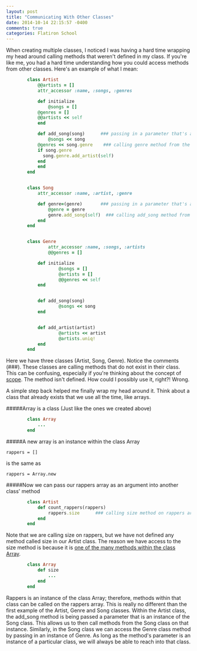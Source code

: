 ```yaml
---
layout: post
title: "Communicating With Other Classes"
date: 2014-10-14 22:15:57 -0400
comments: true
categories: Flatiron School
---
```

When creating multiple classes, I noticed I was having a hard time wrapping my head around calling methods that weren't defined in my class. If you're like me, you had a hard time understanding how you could access methods from other classes. Here's an example of what I mean:

```ruby
		class Artist
			@@artists = []
			attr_accessor :name, :songs, :genres

			def initialize
				@songs = []
		    @genres = []
		    @@artists << self
			end

			def add_song(song)		### passing in a parameter that's an instance of the Song class
				@songs << song
		    @genres << song.genre    ### calling genre method from the Song class
		    if song.genre                  
		      song.genre.add_artist(self)
		    end
			end
		end


		class Song
			attr_accessor :name, :artist, :genre

			def genre=(genre)		### passing in a parameter that's an instance of the Genre class
				@genre = genre
				genre.add_song(self)  ### calling add_song method from the Genre class
			end
		end


		class Genre
				attr_accessor :name, :songs, :artists
				@@genres = []

			def initialize
					@songs = [] 
					@artists = []
					@@genres << self
			end


			def add_song(song)
					@songs << song
			end


			def add_artist(artist)
					@artists << artist
					@artists.uniq!
			end
		end
```

Here we have three classes (Artist, Song, Genre). Notice the comments (###). These classes are calling methods that do not exist in their class. This can be confusing, especially if you're thinking about the concept of [scope](http://www.techotopia.com/index.php/Ruby_Variable_Scope). The method isn't defined. How could I possibly use it, right?! Wrong.


A simple step back helped me finally wrap my head around it. Think about a class that already exists that we use all the time, like arrays. 

#####Array is a class (Just like the ones we created above)

```ruby
		class Array
			...
		end
```

#####A new array is an instance within the class Array

`rappers = []`

is the same as 
     
`rappers = Array.new`

#####Now we can pass our rappers array as an argument into another class' method

```ruby
		class Artist
			def count_rappers(rappers)
				rappers.size 	  ### calling size method on rappers array
			end             
		end
```
Note that we are calling size on rappers, but we have not defined any method called size in our Artist class. The reason we have access to the size method is because it is [one of the many methods within the class Array](http://www.ruby-doc.org/core-2.1.3/Array.html). 

```ruby	
		class Array
			def size
				...
			end
		end
```

Rappers is an instance of the class Array; therefore, methods within that class can be called on the rappers array. This is really no different than the first example of the Artist, Genre and Song classes. Within the Artist class, the add_song method is being passed a parameter that is an instance of the Song class. This allows us to then call methods from the Song class on that instance. Similarly, in the Song class we can access the Genre class method by passing in an instance of Genre. As long as the method's parameter is an instance of a particular class, we will always be able to reach into that class.


